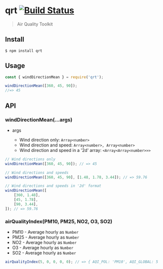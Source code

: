 # qrt [![Build Status](https://travis-ci.com/portothree/qrt.svg?branch=master)](https://travis-ci.com/github/portothree/qrt)

> Air Quality Toolkit

## Install

```
$ npm install qrt
```

## Usage

```js
const { windDirectionMean } = require('qrt');

windDirectionMean([360, 45, 90]);
//=> 45
```

## API

### windDirectionMean(...args)

-   args

    -   Wind direction only: `Array<number>`
    -   Wind direction and speed: `Array<number>, Array<number>`
    -   Wind direction and speed in a '2d' array: `<Array<Array<number>>>`

```js
// Wind directions only
windDirectionMean([360, 45, 90]); // => 45

// Wind directions and speeds
windDirectionMean([360, 45, 90], [1.48, 1.78, 3.44]); // => 59.76

// Wind directions and speeds in '2d' format
windDirectionMean([
	[360, 1.48],
	[45, 1.78],
	[90, 3.44],
]); // => 59.76
```

### airQualityIndex(PM10, PM25, NO2, O3, SO2)

-   PM10 - Average hourly as `Number`
-   PM25 - Average hourly as `Number`
-   NO2 - Average hourly as `Number`
-   O3 - Average hourly as `Number`
-   SO2 - Average hourly as `Number`

```js
airQualityIndex(5, 0, 0, 0, 0); // => { AQI_POL: 'PM10', AQI_GLOBAL: 5 }
```
